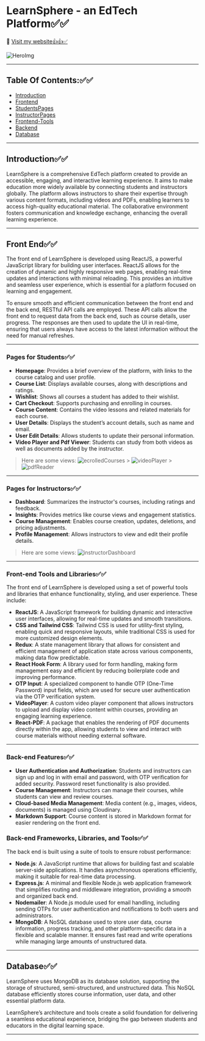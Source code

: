 # LearnSphere - an EdTech Platform✅✅

🔗 [Visit my website👍👍✅](https://learn-sphere-edui.vercel.app)

![HeroImg](Images/heroImg.png)

---

## Table Of Contents:✅✅

- [Introduction](#introduction)
- [Frontend](#front-end)
- [StudentsPages](#pages-for-students)
- [InstructorPages](#pages-for-instructors)
- [Frontend-Tools](#front-end-tools-and-libraries)
- [Backend](#back-end)
- [Database](#data-models-and-database-schema)


---

## Introduction✅✅

LearnSphere is a comprehensive EdTech platform created to provide an accessible, engaging, and interactive learning experience. It aims to make education more widely available by connecting students and instructors globally. The platform allows instructors to share their expertise through various content formats, including videos and PDFs, enabling learners to access high-quality educational material. The collaborative environment fosters communication and knowledge exchange, enhancing the overall learning experience.

---

## Front End✅✅

The front end of LearnSphere is developed using ReactJS, a powerful JavaScript library for building user interfaces. ReactJS allows for the creation of dynamic and highly responsive web pages, enabling real-time updates and interactions with minimal reloading. This provides an intuitive and seamless user experience, which is essential for a platform focused on learning and engagement.

To ensure smooth and efficient communication between the front end and the back end, RESTful API calls are employed. These API calls allow the front end to request data from the back end, such as course details, user progress. The responses are then used to update the UI in real-time, ensuring that users always have access to the latest information without the need for manual refreshes.

---

### Pages for Students✅✅

- **Homepage**: Provides a brief overview of the platform, with links to the course catalog and user profile.
- **Course List**: Displays available courses, along with descriptions and ratings.
- **Wishlist**: Shows all courses a student has added to their wishlist.
- **Cart Checkout**: Supports purchasing and enrolling in courses.
- **Course Content**: Contains the video lessons and related materials for each course.
- **User Details**: Displays the student’s account details, such as name and email.
- **User Edit Details**: Allows students to update their personal information.
- **Video Player and Pdf Viewer**: Students can study from both videos as well as documents added by the instructor.

> Here are some views:
> ![ecrolledCourses](Images/enrolledCourses.png) > ![videoPlayer](Images/videoPlayer.png) > ![pdfReader](Images/pdfReader.png)

---

### Pages for Instructors✅✅

- **Dashboard**: Summarizes the instructor's courses, including ratings and feedback.
- **Insights**: Provides metrics like course views and engagement statistics.
- **Course Management**: Enables course creation, updates, deletions, and pricing adjustments.
- **Profile Management**: Allows instructors to view and edit their profile details.

> Here are some views:
> ![instructorDashboard](Images/instructorDashboard.png)

---

### Front-end Tools and Libraries✅✅

The front end of LearnSphere is developed using a set of powerful tools and libraries that enhance functionality, styling, and user experience. These include:

- **ReactJS**: A JavaScript framework for building dynamic and interactive user interfaces, allowing for real-time updates and smooth transitions.
- **CSS and Tailwind CSS**: Tailwind CSS is used for utility-first styling, enabling quick and responsive layouts, while traditional CSS is used for more customized design elements.
- **Redux**: A state management library that allows for consistent and efficient management of application state across various components, making data flow predictable.
- **React Hook Form**: A library used for form handling, making form management easy and efficient by reducing boilerplate code and improving performance.
- **OTP Input**: A specialized component to handle OTP (One-Time Password) input fields, which are used for secure user authentication via the OTP verification system.
- **VideoPlayer**: A custom video player component that allows instructors to upload and display video content within courses, providing an engaging learning experience.
- **React-PDF**: A package that enables the rendering of PDF documents directly within the app, allowing students to view and interact with course materials without needing external software.


---

### Back-end Features✅✅

- **User Authentication and Authorization**: Students and instructors can sign up and log in with email and password, with OTP verification for added security. Password reset functionality is also provided.
- **Course Management**: Instructors can manage their courses, while students can view and review courses.
- **Cloud-based Media Management**: Media content (e.g., images, videos, documents) is managed using Cloudinary.
- **Markdown Support**: Course content is stored in Markdown format for easier rendering on the front end.

### Back-end Frameworks, Libraries, and Tools✅✅

The back end is built using a suite of tools to ensure robust performance:

- **Node.js**: A JavaScript runtime that allows for building fast and scalable server-side applications. It handles asynchronous operations efficiently, making it suitable for real-time data processing.
- **Express.js**: A minimal and flexible Node.js web application framework that simplifies routing and middleware integration, providing a smooth and organized back end.
- **Nodemailer**: A Node.js module used for email handling, including sending OTPs for user authentication and notifications to both users and administrators.
- **MongoDB**: A NoSQL database used to store user data, course information, progress tracking, and other platform-specific data in a flexible and scalable manner. It ensures fast read and write operations while managing large amounts of unstructured data.

---

## Database✅✅

LearnSphere uses MongoDB as its database solution, supporting the storage of structured, semi-structured, and unstructured data. This NoSQL database efficiently stores course information, user data, and other essential platform data.

LearnSphere’s architecture and tools create a solid foundation for delivering a seamless educational experience, bridging the gap between students and educators in the digital learning space.

---
